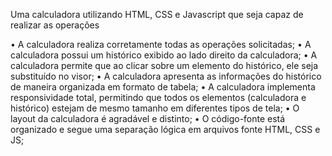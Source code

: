  Uma calculadora utilizando HTML, CSS e Javascript que seja capaz de realizar as operações

   • A calculadora realiza corretamente todas as operações solicitadas;
  •  A calculadora possui um histórico exibido ao lado direito da calculadora;
  • A calculadora permite que ao clicar sobre um elemento do histórico, ele seja substituído no visor;
  •  A calculadora apresenta as informações do histórico de maneira organizada em formato de tabela;
  •  A calculadora implementa responsividade total, permitindo que todos os elementos (calculadora e histórico) estejam de mesmo tamanho em diferentes tipos de tela;
  • O layout da calculadora é agradável e distinto;
  • O código-fonte está organizado e segue uma separação lógica em arquivos fonte HTML, CSS e JS;
